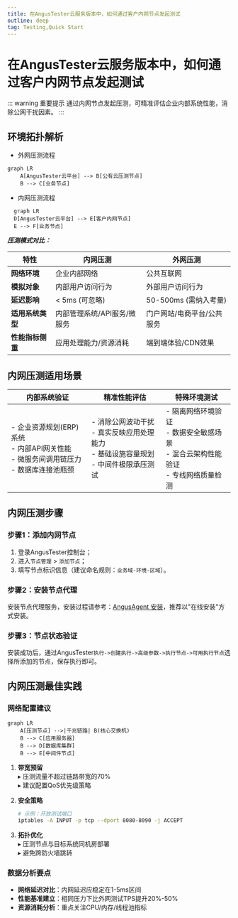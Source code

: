 ```yaml
---
title: 在AngusTester云服务版本中，如何通过客户内网节点发起测试
outline: deep
tag: Testing,Quick Start
---
```


# 在AngusTester云服务版本中，如何通过客户内网节点发起测试

::: warning 重要提示
通过内网节点发起压测，可精准评估企业内部系统性能，消除公网干扰因素。
:::

## 环境拓扑解析

- 外网压测流程

```mermaid
graph LR
    A[AngusTester云平台] --> B[公有云压测节点]
    B --> C[业务节点]
```
- 内网压测流程
```mermaid
  graph LR
  D[AngusTester云平台] --> E[客户内网节点]
  E --> F[业务节点]
```

***压测模式对比：***

| **特性**          | 内网压测                     | 外网压测                     |
|--------------------|------------------------------|------------------------------|
| **网络环境**       | 企业内部网络                 | 公共互联网                   |
| **模拟对象**       | 内部用户访问行为             | 外部用户访问行为             |
| **延迟影响**       | < 5ms (可忽略)               | 50-500ms (需纳入考量)        |
| **适用系统类型**   | 内部管理系统/API服务/微服务  | 门户网站/电商平台/公共服务   |
| **性能指标侧重**   | 应用处理能力/资源消耗        | 端到端体验/CDN效果           |

## 内网压测适用场景

| 内部系统验证 | 精准性能评估 | 特殊环境测试 |
|--------------|--------------|--------------|
| - 企业资源规划(ERP)系统<br>- 内部API网关性能<br>- 微服务间调用链压力<br>- 数据库连接池瓶颈 | - 消除公网波动干扰<br>- 真实反映应用处理能力<br>- 基础设施容量规划<br>- 中间件极限承压测试 | - 隔离网络环境验证<br>- 数据安全敏感场景<br>- 混合云架构性能验证<br>- 专线网络质量检测 |

## 内网压测步骤

### 步骤1：添加内网节点
1. 登录AngusTester控制台；
2. 进入`节点管理` > `添加节点`；
3. 填写节点标识信息（建议命名规则：`业务域-环境-区域`）。

### 步骤2：安装节点代理

安装节点代理服务，安装过程请参考：[AngusAgent 安装](../../docs/tester/installation/AngusAgent.md)，推荐以"在线安装"方式安装。

### 步骤3：节点状态验证

安装成功后，通过AngusTester`执行->创建执行->高级参数->执行节点->可用执行节点`选择所添加的节点，保存执行即可。

## 内网压测最佳实践

### 网络配置建议
```mermaid
graph LR
    A[压测节点] -->|千兆链路| B(核心交换机)
    B --> C[应用服务器]
    B --> D[数据库集群]
    B --> E[中间件节点]
```

1. **带宽预留**  
   ▸ 压测流量不超过链路带宽的70%  
   ▸ 建议配置QoS优先级策略

2. **安全策略**
   ```bash
   # 示例：开放测试端口
   iptables -A INPUT -p tcp --dport 8080-8090 -j ACCEPT
   ```

3. **拓扑优化**  
   ▸ 压测节点与目标系统同机房部署  
   ▸ 避免跨防火墙跳转  

### 数据分析要点
- **网络延迟对比**：内网延迟应稳定在1-5ms区间
- **性能基准建立**：相同压力下比外网测试TPS提升20%-50%
- **资源消耗分析**：重点关注CPU/内存/线程池指标
